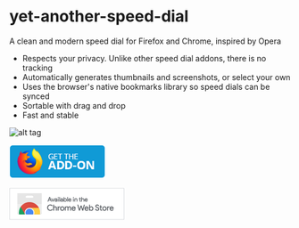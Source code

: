 # yet-another-speed-dial

A clean and modern speed dial for Firefox and Chrome, inspired by Opera

- Respects your privacy. Unlike other speed dial addons, there is no tracking
- Automatically generates thumbnails and screenshots, or select your own
- Uses the browser's native bookmarks library so speed dials can be synced
- Sortable with drag and drop
- Fast and stable

![alt tag](https://github.com/conceptualspace/yet-another-speed-dial/raw/master/assets/screenshot.png)


<a href='https://addons.mozilla.org/en-US/firefox/addon/yet-another-speed-dial/'><img alt='Get it for Firefox' src='https://github.com/conceptualspace/nightlight/raw/master/assets/ff-badge.png'/></a>

<a href='https://chrome.google.com/webstore/detail/yet-another-speed-dial/imohnlganmafcmidafklgkgfgaagiohn'><img alt='Get it for Chrome' src='https://github.com/conceptualspace/nightlight/raw/master/assets/chrome-badge.png'/></a>
